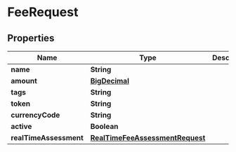 
# FeeRequest

## Properties
Name | Type | Description | Notes
------------ | ------------- | ------------- | -------------
**name** | **String** |  | 
**amount** | [**BigDecimal**](BigDecimal.md) |  | 
**tags** | **String** |  |  [optional]
**token** | **String** |  |  [optional]
**currencyCode** | **String** |  | 
**active** | **Boolean** |  |  [optional]
**realTimeAssessment** | [**RealTimeFeeAssessmentRequest**](RealTimeFeeAssessmentRequest.md) |  |  [optional]




